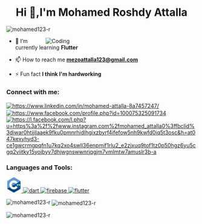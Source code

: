 
<h1 align="center">Hi 👋,I'm Mohamed Roshdy Attalla</h1>
<p align="left"> <img src="https://komarev.com/ghpvc/?username=mohamed123-r&label=Profile%20views&color=0e75b6&style=flat" alt="mohamed123-r" /> </p>
<img align="right" alt="Coding" width="400" src="https://user-images.githubusercontent.com/74038190/229223263-cf2e4b07-2615-4f87-9c38-e37600f8381a.gif">

- 🌱 I’m currently learning **Flutter**

- 📫 How to reach me **mezoattalla123@gmail.com**

- ⚡ Fun fact **I think I'm hardworking**

<h3 align="left">Connect with me:</h3>
<p align="left">
<a href="https://linkedin.com/in/https://www.linkedin.com/in/mohamed-attalla-8a7457247/" target="blank"><img align="center" src="https://raw.githubusercontent.com/rahuldkjain/github-profile-readme-generator/master/src/images/icons/Social/linked-in-alt.svg" alt="https://www.linkedin.com/in/mohamed-attalla-8a7457247/" height="30" width="40" /></a>
<a href="https://fb.com/https://www.facebook.com/profile.php?id=100075325091734" target="blank"><img align="center" src="https://raw.githubusercontent.com/rahuldkjain/github-profile-readme-generator/master/src/images/icons/Social/facebook.svg" alt="https://www.facebook.com/profile.php?id=100075325091734" height="30" width="40" /></a>
<a href="https://instagram.com/https://l.facebook.com/l.php?u=https%3a%2f%2fwww.instagram.com%2fmohamed_attalla0%3ffbclid%3diwar0htijilaaek9fku0pmnrhidlhgixzbyrf4ifefow5nh9kwfd0iq5t3osc&h=at047kexyhyd3-ce1gwcrmgpqfn1u7kq2xo4swll36enpmif1rlu2_e2zjxuq9tof1tz0p50hgz6yu5cgq2viitky15yojbyv7dhjwgnswwnrjqgjm7vmlmtw7amuslr3b-a" target="blank"><img align="center" src="https://raw.githubusercontent.com/rahuldkjain/github-profile-readme-generator/master/src/images/icons/Social/instagram.svg" alt="https://l.facebook.com/l.php?u=https%3a%2f%2fwww.instagram.com%2fmohamed_attalla0%3ffbclid%3diwar0htijilaaek9fku0pmnrhidlhgixzbyrf4ifefow5nh9kwfd0iq5t3osc&h=at047kexyhyd3-ce1gwcrmgpqfn1u7kq2xo4swll36enpmif1rlu2_e2zjxuq9tof1tz0p50hgz6yu5cgq2viitky15yojbyv7dhjwgnswwnrjqgjm7vmlmtw7amuslr3b-a" height="30" width="40" /></a>
</p>

<h3 align="left">Languages and Tools:</h3>
<p align="left"> <a href="https://www.w3schools.com/cpp/" target="_blank" rel="noreferrer"> <img src="https://raw.githubusercontent.com/devicons/devicon/master/icons/cplusplus/cplusplus-original.svg" alt="cplusplus" width="40" height="40"/> </a> <a href="https://dart.dev" target="_blank" rel="noreferrer"> <img src="https://www.vectorlogo.zone/logos/dartlang/dartlang-icon.svg" alt="dart" width="40" height="40"/> </a> <a href="https://firebase.google.com/" target="_blank" rel="noreferrer"> <img src="https://www.vectorlogo.zone/logos/firebase/firebase-icon.svg" alt="firebase" width="40" height="40"/> </a> <a href="https://flutter.dev" target="_blank" rel="noreferrer"> <img src="https://www.vectorlogo.zone/logos/flutterio/flutterio-icon.svg" alt="flutter" width="40" height="40"/> </a> </p>

<p><img align="left" src="https://github-readme-stats.vercel.app/api/top-langs?username=mohamed123-r&show_icons=true&locale=en&layout=compact" alt="mohamed123-r" /></p>

<p>&nbsp;<img align="center" src="https://github-readme-stats.vercel.app/api?username=mohamed123-r&show_icons=true&locale=en" alt="mohamed123-r" /></p>

<p><img align="center" src="https://github-readme-streak-stats.herokuapp.com/?user=mohamed123-r&" alt="mohamed123-r" /></p>
